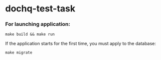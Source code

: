 # dochq-test-task

### For launching application:

```
make build && make run
```

If the application starts for the first time, you must apply to the database:

```
make migrate
```